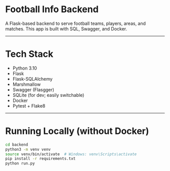 # Football Info Backend
A Flask-based backend to serve football teams, players, areas, and matches. This app is built with SQL, Swagger, and Docker.

---

# Tech Stack

- Python 3.10
- Flask
- Flask-SQLAlchemy
- Marshmallow
- Swagger (Flasgger)
- SQLite (for dev; easily switchable)
- Docker
- Pytest + Flake8

---

# Running Locally (without Docker)

```bash
cd backend
python3 -m venv venv
source venv/bin/activate  # Windows: venv\Scripts\activate
pip install -r requirements.txt
python run.py
